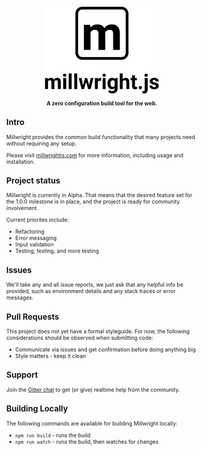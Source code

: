 <!-- Vanity header for GitHub, forgive me. -->
<p align="center">
  <a href="https://millwrightjs.com">
    <img
      width="300px"
      src="https://raw.githubusercontent.com/millwrightjs/millwright/master/logo.png">
  </a>
</p>
<p align="center">
  <strong>A zero configuration build tool for the web.</strong>
</p>

## Intro
Millwright provides the common build functionality that many projects need without requiring any
setup.

Please visit [millwrightjs.com](https://millwrightjs.com) for more information, including usage and
installation.

## Project status
Millwright is currently in Alpha. That means that the desired feature set for the 1.0.0 milestone is
in place, and the project is ready for community involvement.

Current priorites include:

* Refactoring
* Error messaging
* Input validation
* Testing, testing, and more testing

## Issues
We'll take any and all issue reports, we just ask that any helpful info be provided, such as
environment details and any stack traces or error messages.

## Pull Requests
This project does not yet have a formal styleguide. For now, the following considerations should be
observed when submitting code:

* Communicate via issues and get confirmation before doing anything big
* Style matters - keep it clean

## Support
Join the [Gitter chat](https://gitter.im/millwrightjs/millwright) to get (or give) realtime help
from the community.

## Building Locally
The following commands are available for building Millwright locally:

* `npm run build` - runs the build
* `npm run watch` - runs the build, then watches for changes